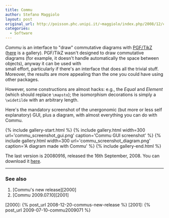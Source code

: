 ```yaml
---
title: Commu
author: Stefano Maggiolo
layout: post
original_url: http://poisson.phc.unipi.it/~maggiolo/index.php/2008/12/commu/
categories:
  - Software
---
```

*Commu* is an interface to "draw" commutative diagrams with [PGF/TikZ][1] ([here][2] is a gallery). PGF/TikZ wasn't designed to draw commutative diagrams (for example, it doesn't handle automatically the space between objects), anyway it can be used with  
small effort, particularly if there's an interface that does all the trivial stuff. Moreover, the results are more appealing than the one you could have using other packages.  

 [1]: http://sourceforge.net/projects/pgf
 [2]: http://www.fauskes.net/pgftikzexamples/

<!--more-->

However, some constructions are almost hacks: e.g., the *Equal* and *Element* (which should replace `\mapsto`); the isomorphism decorations is simply a `\widetilde` with an arbitrary length.

Here's the mandatory screenshot of the unergonomic (but more or less self explanatory) GUI, plus a diagram, with almost everything you can do with Commu.

{% include gallery-start.html %}
{% include gallery.html width=300 url='commu_screenshot_gui.png' caption='Commu GUI screenshot' %}
{% include gallery.html width=300 url='commu_screenshot_diagram.png' caption='A diagram made with Commu' %}
{% include gallery-end.html %}

The last version is 20080916, released the 16th September, 2008. You can download it [here][3].

 [3]: /files/commu-20080916.tar.gz

<!-- DO NOT EDIT BELOW THIS LINE -->
* * *

### See also

1. [Commu's new release][2000]
1. [Commu 2009.07.10][2001]

 [2000]: {% post_url 2008-12-20-commus-new-release %}
 [2001]: {% post_url 2009-07-10-commu2009071 %}
